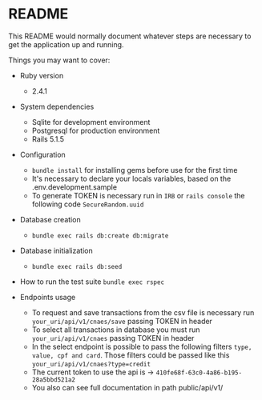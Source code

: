 # README

This README would normally document whatever steps are necessary to get the
application up and running.

Things you may want to cover:

* Ruby version
  - 2.4.1

* System dependencies
  - Sqlite for development environment
  - Postgresql for production environment
  - Rails 5.1.5

* Configuration
  - `bundle install` for installing gems before use for the first time
  - It's necessary to declare your locals variables, based on the .env.development.sample
  - To generate TOKEN is necessary run in `IRB` or `rails console` the following code ```SecureRandom.uuid```

* Database creation
  - ```bundle exec rails db:create db:migrate```

* Database initialization
  - `bundle exec rails db:seed`
* How to run the test suite
  `bundle exec rspec`

* Endpoints usage
  - To request and save transactions from the csv file is necessary run `your_uri/api/v1/cnaes/save` passing TOKEN in header
  - To select all transactions in database you must run `your_uri/api/v1/cnaes` passing TOKEN in header
  - In the select endpoint is possible to pass the following filters `type, value, cpf and card`. Those filters could be passed like this `your_uri/api/v1/cnaes?type=credit`
  - The current token to use the api is -> `410fe68f-63c0-4a86-b195-28a5bbd521a2`
  - You also can see full documentation in path public/api/v1/
